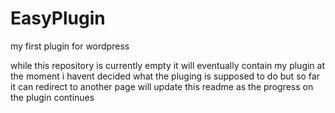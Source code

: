 # EasyPlugin
my first plugin for wordpress

while this repository is currently empty it will eventually contain my plugin
at the moment i havent decided what the pluging is supposed to do but so far it can redirect to another page
will update this readme as the progress on the plugin continues
